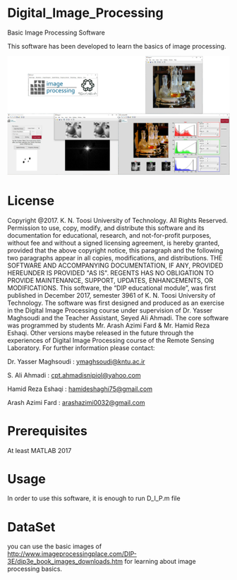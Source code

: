 # Digital_Image_Processing

Basic Image Processing Software

This software has been developed to learn the basics of image processing.

![Screenshot](MergedImages.jpg)

# License

 Copyright @2017. K. N. Toosi University of Technology. All Rights Reserved. Permission to use, copy, modify, and distribute this software and its documentation for educational,  research, and not-for-profit purposes, without fee and without a signed licensing agreement, is hereby granted, provided that the above copyright notice, this paragraph and the following two paragraphs appear in all copies, modifications, and distributions.
THE SOFTWARE AND ACCOMPANYING DOCUMENTATION, IF ANY, PROVIDED HEREUNDER IS PROVIDED "AS IS". REGENTS HAS NO OBLIGATION TO PROVIDE MAINTENANCE, SUPPORT, UPDATES, ENHANCEMENTS, OR MODIFICATIONS.
This software, the “DIP educational module”, was first published in December 2017, semester 3961 of K. N. Toosi University of Technology. The software was first designed and produced as an exercise in the Digital Image Processing course under supervision of Dr. Yasser Maghsoudi and the Teacher Assistant, Seyed Ali Ahmadi. The core software was programmed by students Mr. Arash Azimi Fard & Mr. Hamid Reza Eshaqi. Other versions maybe released in the future through the experiences of Digital Image Processing course of the Remote Sensing Laboratory. 
For further information please contact: 

Dr. Yasser Maghsoudi : ymaghsoudi@kntu.ac.ir

  S. Ali Ahmadi ‌: cpt.ahmadisnipiol@yahoo.com
  
  Hamid Reza Eshaqi : hamideshaghi75@gmail.com

  Arash Azimi Fard : arashazimi0032@gmail.com


# Prerequisites
At least MATLAB 2017

# Usage

In order to use this software, it is enough to run D_I_P.m file

# DataSet

you can use the basic images of http://www.imageprocessingplace.com/DIP-3E/dip3e_book_images_downloads.htm for learning about image processing basics.
